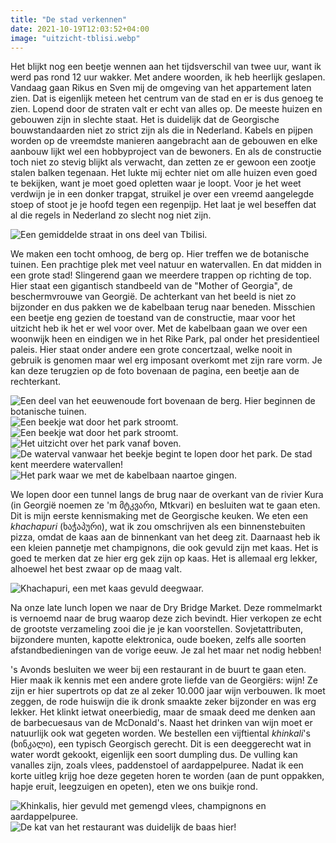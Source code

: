 ```yaml
---
title: "De stad verkennen"
date: 2021-10-19T12:03:52+04:00
image: "uitzicht-tblisi.webp"
---
```


Het blijkt nog een beetje wennen aan het tijdsverschil van twee uur, want ik werd pas rond 12 uur wakker. Met andere woorden, ik heb heerlijk geslapen. Vandaag gaan Rikus en Sven mij de omgeving van het appartement laten zien. Dat is eigenlijk meteen het centrum van de stad en er is dus genoeg te zien. Lopend door de straten valt er echt van alles op. De meeste huizen en gebouwen zijn in slechte staat. Het is duidelijk dat de Georgische bouwstandaarden niet zo strict zijn als die in Nederland. Kabels en pijpen worden op de vreemdste manieren aangebracht aan de gebouwen en elke aanbouw lijkt wel een hobbyproject van de bewoners. En als de constructie toch niet zo stevig blijkt als verwacht, dan zetten ze er gewoon een zootje stalen balken tegenaan. Het lukte mij echter niet om alle huizen even goed te bekijken, want je moet goed opletten waar je loopt. Voor je het weet verdwijn je in een donker trapgat, struikel je over een vreemd aangelegde stoep of stoot je je hoofd tegen een regenpijp. Het laat je wel beseffen dat al die regels in Nederland zo slecht nog niet zijn.

![Een gemiddelde straat in ons deel van Tbilisi.](gemiddelde-straat.webp)

We maken een tocht omhoog, de berg op. Hier treffen we de botanische tuinen. Een prachtige plek met veel natuur en watervallen. En dat midden in een grote stad! Slingerend gaan we meerdere trappen op richting de top. Hier staat een gigantisch standbeeld van de "Mother of Georgia", de beschermvrouwe van Georgië. De achterkant van het beeld is niet zo bijzonder en dus pakken we de kabelbaan terug naar beneden. Misschien een beetje eng gezien de toestand van de constructie, maar voor het uitzicht heb ik het er wel voor over. Met de kabelbaan gaan we over een woonwijk heen en eindigen we in het Rike Park, pal onder het presidentieel paleis. Hier staat onder andere een grote concertzaal, welke nooit in gebruik is genomen maar wel erg imposant overkomt met zijn rare vorm. Je kan deze terugzien op de foto bovenaan de pagina, een beetje aan de rechterkant.

![Een deel van het eeuwenoude fort bovenaan de berg. Hier beginnen de botanische tuinen.](botanische-tuin-oud-fort.webp)
![Een beekje wat door het park stroomt.](botanische-tuin-beek.webp " ")
![Een beekje wat door het park stroomt.](botanische-tuin-beek2.webp)
![Het uitzicht over het park vanaf boven.](botanische-tuin-uitzicht.webp)
![De waterval vanwaar het beekje begint te lopen door het park. De stad kent meerdere watervallen!](waterval.webp)
![Het park waar we met de kabelbaan naartoe gingen.](rike-park.webp)

We lopen door een tunnel langs de brug naar de overkant van de rivier Kura (in Georgië noemen ze 'm მტკვარი, Mtkvari) en besluiten wat te gaan eten. Dit is mijn eerste kennismaking met de Georgische keuken. We eten een _khachapuri_ (ხაჭაპური), wat ik zou omschrijven als een binnenstebuiten pizza, omdat de kaas aan de binnenkant van het deeg zit. Daarnaast heb ik een kleien pannetje met champignons, die ook gevuld zijn met kaas. Het is goed te merken dat ze hier erg gek zijn op kaas. Het is allemaal erg lekker, alhoewel het best zwaar op de maag valt.

![Khachapuri, een met kaas gevuld deegwaar.](khachapuri.webp)

Na onze late lunch lopen we naar de Dry Bridge Market. Deze rommelmarkt is vernoemd naar de brug waarop deze zich bevindt. Hier verkopen ze echt de grootste verzameling zooi die je je kan voorstellen. Sovjetattributen, bijzondere munten, kapotte elektronica, oude boeken, zelfs alle soorten afstandbedieningen van de vorige eeuw. Je zal het maar net nodig hebben!

's Avonds besluiten we weer bij een restaurant in de buurt te gaan eten. Hier maak ik kennis met een andere grote liefde van de Georgiërs: wijn! Ze zijn er hier supertrots op dat ze al zeker 10.000 jaar wijn verbouwen. Ik moet zeggen, de rode huiswijn die ik dronk smaakte zeker bijzonder en was erg lekker. Het klinkt ietwat oneerbiedig, maar de smaak deed me denken aan de barbecuesaus van de McDonald's. Naast het drinken van wijn moet er natuurlijk ook wat gegeten worden. We bestellen een vijftiental _khinkali_'s (ხინკალი), een typisch Georgisch gerecht. Dit is een deeggerecht wat in water wordt gekookt, eigenlijk een soort dumpling dus. De vulling kan vanalles zijn, zoals vlees, paddenstoel of aardappelpuree. Nadat ik een korte uitleg krijg hoe deze gegeten horen te worden (aan de punt oppakken, hapje eruit, leegzuigen en opeten), eten we ons buikje rond.

![Khinkalis, hier gevuld met gemengd vlees, champignons en aardappelpuree.](khinkali.webp)
![De kat van het restaurant was duidelijk de baas hier!](kat-platenspeler.webp)
